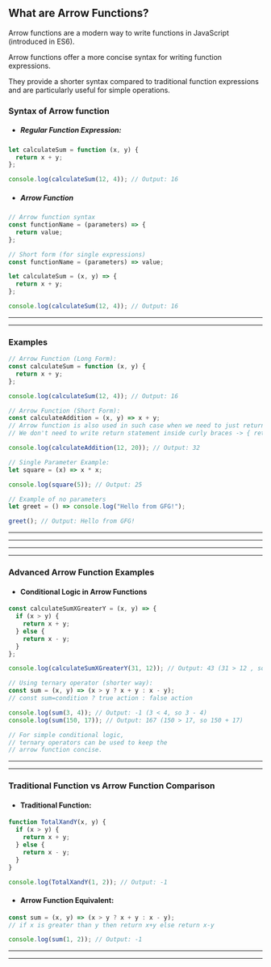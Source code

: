 ## What are Arrow Functions?

Arrow functions are a modern way to write functions in JavaScript (introduced in ES6).

Arrow functions offer a more concise syntax for writing function expressions.

They provide a shorter syntax compared to traditional function expressions and are particularly useful for simple operations.

### Syntax of Arrow function

- ##### Regular Function Expression:

```js
let calculateSum = function (x, y) {
  return x + y;
};

console.log(calculateSum(12, 4)); // Output: 16
```

- ##### Arrow Function

```js
// Arrow function syntax
const functionName = (parameters) => {
  return value;
};

// Short form (for single expressions)
const functionName = (parameters) => value;
```

```js
let calculateSum = (x, y) => {
  return x + y;
};

console.log(calculateSum(12, 4)); // Output: 16
```

---

---

### Examples

```js
// Arrow Function (Long Form):
const calculateSum = function (x, y) {
  return x + y;
};

console.log(calculateSum(12, 4)); // Output: 16
```

```js
// Arrow Function (Short Form):
const calculateAddition = (x, y) => x + y;
// Arrow function is also used in such case when we need to just return value after a operations.
// We don't need to write return statement inside curly braces -> { return value }

console.log(calculateAddition(12, 20)); // Output: 32
```

```js
// Single Parameter Example:
let square = (x) => x * x;

console.log(square(5)); // Output: 25
```

```js
// Example of no parameters
let greet = () => console.log("Hello from GFG!");

greet(); // Output: Hello from GFG!
```

---

---

---

---

### Advanced Arrow Function Examples

- #### Conditional Logic in Arrow Functions

```js
const calculateSumXGreaterY = (x, y) => {
  if (x > y) {
    return x + y;
  } else {
    return x - y;
  }
};

console.log(calculateSumXGreaterY(31, 12)); // Output: 43 (31 > 12 , so 31 + 12)
```

```js
// Using ternary operator (shorter way):
const sum = (x, y) => (x > y ? x + y : x - y);
// const sum=condition ? true action : false action

console.log(sum(3, 4)); // Output: -1 (3 < 4, so 3 - 4)
console.log(sum(150, 17)); // Output: 167 (150 > 17, so 150 + 17)

// For simple conditional logic,
// ternary operators can be used to keep the
// arrow function concise.
```

---

---

### Traditional Function vs Arrow Function Comparison

- #### Traditional Function:

```js
function TotalXandY(x, y) {
  if (x > y) {
    return x + y;
  } else {
    return x - y;
  }
}

console.log(TotalXandY(1, 2)); // Output: -1
```

- #### Arrow Function Equivalent:

```js
const sum = (x, y) => (x > y ? x + y : x - y);
// if x is greater than y then return x+y else return x-y

console.log(sum(1, 2)); // Output: -1
```

---

---
